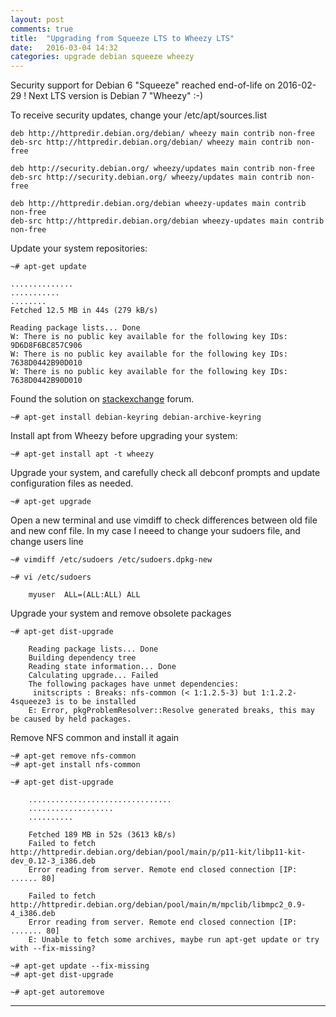```yaml
---
layout: post
comments: true
title:  "Upgrading from Squeeze LTS to Wheezy LTS"
date:   2016-03-04 14:32
categories: upgrade debian squeeze wheezy
---
```


Security support for Debian 6 "Squeeze" reached end-of-life on 2016-02-29 !
Next LTS version is Debian 7 "Wheezy" :-)

To receive security updates, change your /etc/apt/sources.list 

    deb http://httpredir.debian.org/debian/ wheezy main contrib non-free
    deb-src http://httpredir.debian.org/debian/ wheezy main contrib non-free

    deb http://security.debian.org/ wheezy/updates main contrib non-free
    deb-src http://security.debian.org/ wheezy/updates main contrib non-free

    deb http://httpredir.debian.org/debian wheezy-updates main contrib non-free
    deb-src http://httpredir.debian.org/debian wheezy-updates main contrib non-free


Update your system repositories:

    ~# apt-get update

    ..............
    ...........
    ........
    Fetched 12.5 MB in 44s (279 kB/s)

    Reading package lists... Done
    W: There is no public key available for the following key IDs:
    9D6D8F6BC857C906
    W: There is no public key available for the following key IDs:
    7638D0442B90D010
    W: There is no public key available for the following key IDs:
    7638D0442B90D010


Found the solution on [stackexchange] forum.

    ~# apt-get install debian-keyring debian-archive-keyring


Install apt from Wheezy before upgrading your system:

    ~# apt-get install apt -t wheezy


Upgrade your system, and carefully check all debconf prompts and update configuration files as needed. 

    ~# apt-get upgrade


Open a new terminal and use vimdiff to check differences between old file and new conf file.
In my case I neeed to change your sudoers file, and change users line

    ~# vimdiff /etc/sudoers /etc/sudoers.dpkg-new

    ~# vi /etc/sudoers
    
        myuser  ALL=(ALL:ALL) ALL


Upgrade your system and remove obsolete packages

    ~# apt-get dist-upgrade

        Reading package lists... Done
        Building dependency tree       
        Reading state information... Done
        Calculating upgrade... Failed
        The following packages have unmet dependencies:
         initscripts : Breaks: nfs-common (< 1:1.2.5-3) but 1:1.2.2-4squeeze3 is to be installed
        E: Error, pkgProblemResolver::Resolve generated breaks, this may be caused by held packages.

Remove NFS common and install it again

    ~# apt-get remove nfs-common
    ~# apt-get install nfs-common

    ~# apt-get dist-upgrade

        ................................
        ...................
        ..........

        Fetched 189 MB in 52s (3613 kB/s)
        Failed to fetch http://httpredir.debian.org/debian/pool/main/p/p11-kit/libp11-kit-dev_0.12-3_i386.deb  
        Error reading from server. Remote end closed connection [IP: ...... 80]

        Failed to fetch http://httpredir.debian.org/debian/pool/main/m/mpclib/libmpc2_0.9-4_i386.deb  
        Error reading from server. Remote end closed connection [IP: ....... 80]
        E: Unable to fetch some archives, maybe run apt-get update or try with --fix-missing?
    
    ~# apt-get update --fix-missing
    ~# apt-get dist-upgrade
    
    ~# apt-get autoremove


---
[debian wiki]: <https://wiki.debian.org/LTS/Using>
[stackexchange]: <http://unix.stackexchange.com/questions/75807/no-public-key-available-on-apt-get-update>
